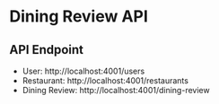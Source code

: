 # Dining Review API

## API Endpoint
- User: http://localhost:4001/users
- Restaurant: http://localhost:4001/restaurants
- Dining Review: http://localhost:4001/dining-review



